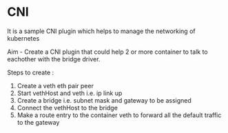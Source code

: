 # CNI

It is a sample CNI plugin which helps to manage the networking of kubernetes

Aim - Create a CNI plugin that could help 2 or more container to talk to eachother with the bridge driver. 

Steps to create : 

1. Create a veth eth pair peer 
2. Start vethHost and veth i.e. ip link up 
3. Create a bridge i.e. subnet mask and gateway to be assigned
4. Connect the vethHost to the bridge 
5. Make a route entry to the container veth to forward all the default traffic to the gateway
